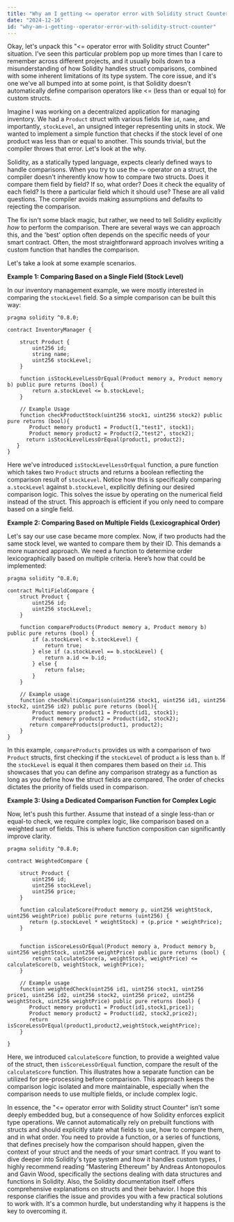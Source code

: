 ```yaml
---
title: "Why am I getting <= operator error with Solidity struct Counter?"
date: "2024-12-16"
id: "why-am-i-getting--operator-error-with-solidity-struct-counter"
---
```


Okay, let's unpack this "<= operator error with Solidity struct Counter" situation. I’ve seen this particular problem pop up more times than I care to remember across different projects, and it usually boils down to a misunderstanding of how Solidity handles struct comparisons, combined with some inherent limitations of its type system. The core issue, and it's one we've all bumped into at some point, is that Solidity doesn't automatically define comparison operators like <= (less than or equal to) for custom structs.

Imagine I was working on a decentralized application for managing inventory. We had a `Product` struct with various fields like `id`, `name`, and importantly, `stockLevel`, an unsigned integer representing units in stock. We wanted to implement a simple function that checks if the stock level of one product was less than or equal to another. This sounds trivial, but the compiler throws that error. Let's look at the why.

Solidity, as a statically typed language, expects clearly defined ways to handle comparisons. When you try to use the `<=` operator on a struct, the compiler doesn't inherently know how to compare two structs. Does it compare them field by field? If so, what order? Does it check the equality of each field? Is there a particular field which it should use? These are all valid questions. The compiler avoids making assumptions and defaults to rejecting the comparison.

The fix isn't some black magic, but rather, we need to tell Solidity explicitly *how* to perform the comparison. There are several ways we can approach this, and the 'best' option often depends on the specific needs of your smart contract. Often, the most straightforward approach involves writing a custom function that handles the comparison.

Let's take a look at some example scenarios.

**Example 1: Comparing Based on a Single Field (Stock Level)**

In our inventory management example, we were mostly interested in comparing the `stockLevel` field. So a simple comparison can be built this way:

```solidity
pragma solidity ^0.8.0;

contract InventoryManager {

    struct Product {
        uint256 id;
        string name;
        uint256 stockLevel;
    }

    function isStockLevelLessOrEqual(Product memory a, Product memory b) public pure returns (bool) {
        return a.stockLevel <= b.stockLevel;
    }

    // Example Usage
    function checkProductStock(uint256 stock1, uint256 stock2) public pure returns (bool){
       Product memory product1 = Product(1,"test1", stock1);
       Product memory product2 = Product(2,"test2", stock2);
      return isStockLevelLessOrEqual(product1, product2);
   }
}
```

Here we've introduced `isStockLevelLessOrEqual` function, a pure function which takes two `Product` structs and returns a boolean reflecting the comparison result of `stockLevel`. Notice how this is specifically comparing `a.stockLevel` against `b.stockLevel`, explicitly defining our desired comparison logic. This solves the issue by operating on the numerical field instead of the struct. This approach is efficient if you only need to compare based on a single field.

**Example 2: Comparing Based on Multiple Fields (Lexicographical Order)**

Let's say our use case became more complex. Now, if two products had the same stock level, we wanted to compare them by their ID. This demands a more nuanced approach. We need a function to determine order lexicographically based on multiple criteria. Here’s how that could be implemented:

```solidity
pragma solidity ^0.8.0;

contract MultiFieldCompare {
    struct Product {
        uint256 id;
        uint256 stockLevel;
    }

    function compareProducts(Product memory a, Product memory b) public pure returns (bool) {
        if (a.stockLevel < b.stockLevel) {
            return true;
        } else if (a.stockLevel == b.stockLevel) {
            return a.id <= b.id;
        } else {
            return false;
        }
    }

    // Example usage
    function checkMultiComparison(uint256 stock1, uint256 id1, uint256 stock2, uint256 id2) public pure returns (bool){
        Product memory product1 = Product(id1, stock1);
        Product memory product2 = Product(id2, stock2);
       return compareProducts(product1, product2);
    }
}
```

In this example, `compareProducts` provides us with a comparison of two `Product` structs, first checking if the `stockLevel` of product `a` is less than `b`. If the `stockLevel` is equal it then compares them based on their `id`. This showcases that you can define any comparison strategy as a function as long as you define how the struct fields are compared. The order of checks dictates the priority of fields used in comparison.

**Example 3: Using a Dedicated Comparison Function for Complex Logic**

Now, let's push this further. Assume that instead of a single less-than or equal-to check, we require complex logic, like comparison based on a weighted sum of fields. This is where function composition can significantly improve clarity.

```solidity
pragma solidity ^0.8.0;

contract WeightedCompare {

    struct Product {
        uint256 id;
        uint256 stockLevel;
        uint256 price;
    }

    function calculateScore(Product memory p, uint256 weightStock, uint256 weightPrice) public pure returns (uint256) {
       return (p.stockLevel * weightStock) + (p.price * weightPrice);
    }


    function isScoreLessOrEqual(Product memory a, Product memory b, uint256 weightStock, uint256 weightPrice) public pure returns (bool) {
        return calculateScore(a, weightStock, weightPrice) <= calculateScore(b, weightStock, weightPrice);
    }

    // Example usage
    function weightedCheck(uint256 id1, uint256 stock1, uint256 price1, uint256 id2, uint256 stock2, uint256 price2, uint256 weightStock, uint256 weightPrice) public pure returns (bool) {
       Product memory product1 = Product(id1,stock1,price1);
       Product memory product2 = Product(id2, stock2,price2);
       return isScoreLessOrEqual(product1,product2,weightStock,weightPrice);
    }

}
```

Here, we introduced `calculateScore` function, to provide a weighted value of the struct, then `isScoreLessOrEqual` function, compare the result of the `calculateScore` function. This illustrates how a separate function can be utilized for pre-processing before comparison. This approach keeps the comparison logic isolated and more maintainable, especially when the comparison needs to use multiple fields, or include complex logic.

In essence, the "<= operator error with Solidity struct Counter" isn’t some deeply embedded bug, but a consequence of how Solidity enforces explicit type operations. We cannot automatically rely on prebuilt functions with structs and should explicitly state what fields to use, how to compare them, and in what order. You need to provide a function, or a series of functions, that defines precisely how the comparison should happen, given the context of your struct and the needs of your smart contract. If you want to dive deeper into Solidity's type system and how it handles custom types, I highly recommend reading “Mastering Ethereum” by Andreas Antonopoulos and Gavin Wood, specifically the sections dealing with data structures and functions in Solidity. Also, the Solidity documentation itself offers comprehensive explanations on structs and their behavior. I hope this response clarifies the issue and provides you with a few practical solutions to work with. It's a common hurdle, but understanding why it happens is the key to overcoming it.
